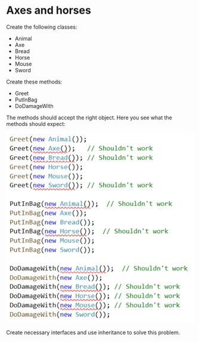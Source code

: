 ﻿# Axes and horses

Create the following classes:
- Animal
- Axe
- Bread
- Horse
- Mouse
- Sword

 Create these methods:
 - Greet
 - PutInBag
 - DoDamageWith

 The methods should accept the right object. Here you see what the methods should expect:

 ![](picture.png)
 
 Create necessary interfaces and use inheritance to solve this problem.